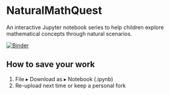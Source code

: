 # NaturalMathQuest

An interactive Jupyter notebook series to help children explore mathematical concepts through natural scenarios.

[![Binder](https://mybinder.org/badge_logo.svg)](https://mybinder.org/v2/gh/benreeve1984/ronin-maths/HEAD?labpath=Week1_Build_a_Better_Fishing_Net.ipynb)

## How to save your work

1. File ▸ Download as ▸ Notebook (.ipynb)
2. Re-upload next time or keep a personal fork 